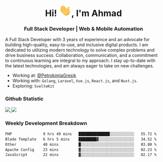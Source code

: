 <h1 align="center">Hi! <img src="https://raw.githubusercontent.com/ABSphreak/ABSphreak/master/gifs/Hi.gif" width="40px" />, I'm Ahmad</h1>


<h3 align="center">Full Stack Developer | Web & Mobile Automation </h3>

A Full Stack Developer with 3 years of experience and an advocate for building high-quality, easy-to-use, and inclusive digital products. I am dedicated to utilizing modern technology to solve complex problems and drive business success. Collaboration, communication, and a commitment to continuous learning are integral to my approach. I stay up-to-date with the latest technologies, and am always eager to take on new challenges.

- Working at: [@PetrokimiaGresik](https://petrokimia-gresik.com)
- Working with: `Golang`, `Laravel`, `Vue.js`, `React.js`, and `Nuxt.js`.
- Exploring: `SvelteKit`

  
### Github Statistic
<p align="left">
<a href="https://github.com/ahmadlaiq97">
  <img height="180em" src="https://github-readme-stats-eight-theta.vercel.app/api?username=ahmadlaiq&show_icons=true&theme=algolia&include_all_commits=true&count_private=true"/>
  <img height="180em" src="https://github-readme-stats-eight-theta.vercel.app/api/top-langs/?username=ahmadlaiq&layout=compact&langs_count=8&theme=algolia"/>
</a>
</p>


### Weekly Development Breakdown
<!--START_SECTION:waka-->

```txt
PHP              9 hrs 49 mins   ██████████████░░░░░░░░░░░   55.72 %
Blade Template   6 hrs 5 mins    ████████▓░░░░░░░░░░░░░░░░   34.52 %
Other            40 mins         █░░░░░░░░░░░░░░░░░░░░░░░░   03.80 %
Apache Config    23 mins         ▓░░░░░░░░░░░░░░░░░░░░░░░░   02.23 %
JavaScript       22 mins         ▓░░░░░░░░░░░░░░░░░░░░░░░░   02.17 %
```

<!--END_SECTION:waka-->
